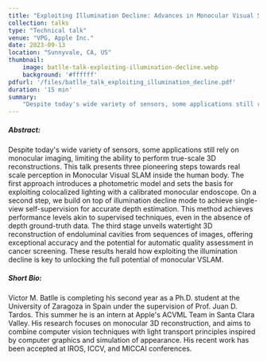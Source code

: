 ```yaml
---
title: "Exploiting Illumination Decline: Advances in Monocular Visual SLAM, Self-Supervised Depth Estimation, and Watertight 3D Reconstruction"
collection: talks
type: "Technical talk"
venue: "VPG, Apple Inc."
date: 2023-09-13
location: "Sunnyvale, CA, US"
thumbnail:
    image: batlle-talk-exploiting-illumination-decline.webp
    background: '#ffffff'
pdfurl: '/files/batlle_talk_exploiting_illumination_decline.pdf'
duration: '15 min'
summary:
    "Despite today's wide variety of sensors, some applications still rely on monocular imaging, limiting the ability to perform true-scale 3D reconstructions. This talk presents three pioneering steps towards real scale perception in Monocular Visual SLAM inside the human body."
---
```



##### Abstract:
Despite today's wide variety of sensors, some applications still rely on monocular imaging, limiting the ability to perform true-scale 3D reconstructions. This talk presents three pioneering steps towards real scale perception in Monocular Visual SLAM inside the human body. The first approach introduces a photometric model and sets the basis for exploiting colocalized lighting with a calibrated monocular endoscope. On a second step, we build on top of illumination decline mode to achieve single-view self-supervision for accurate depth estimation. This method achieves performance levels akin to supervised techniques, even in the absence of depth ground-truth data. The third stage unveils watertight 3D reconstruction of endoluminal cavities from sequences of images, offering exceptional accuracy and the potential for automatic quality assessment in cancer screening. These results herald how exploiting the illumination decline is key to unlocking the full potential of monocular VSLAM.

##### Short Bio:
Victor M. Batlle is completing his second year as a Ph.D. student at the University of Zaragoza in Spain under the supervision of Prof. Juan D. Tardos. This summer he is an intern at Apple's ACVML Team in Santa Clara Valley. His research focuses on monocular 3D reconstruction, and aims to combine computer vision techniques with light transport principles inspired by computer graphics and simulation of appearance. His recent work has been accepted at IROS, ICCV, and MICCAI conferences.
